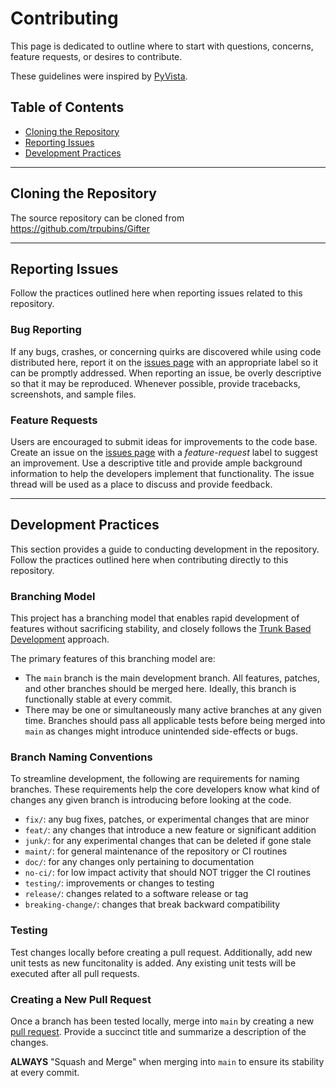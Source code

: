 # Contributing

This page is dedicated to outline where to start with
questions, concerns, feature requests, or desires to contribute.

These guidelines were inspired by
[PyVista](https://github.com/pyvista/pyvista/blob/main/CONTRIBUTING.rst).

## Table of Contents

- [Cloning the Repository](#cloning-the-repository)
- [Reporting Issues](#reporting-issues)
- [Development Practices](#development-practices)

--------------

## Cloning the Repository

The source repository can be cloned from
<https://github.com/trpubins/Gifter>

--------------

## Reporting Issues

Follow the practices outlined here when reporting issues
related to this repository.

### Bug Reporting

If any bugs, crashes, or concerning quirks are discovered while
using code distributed here, report it on the [issues
page](https://github.com/trpubins/Gifter/issues) with an appropriate
label so it can be promptly addressed. When reporting an issue, be
overly descriptive so that it may be reproduced. Whenever possible,
provide tracebacks, screenshots, and sample files.

### Feature Requests

Users are encouraged to submit ideas for improvements to the code
base. Create an issue on the [issues
page](https://github.com/trpubins/Gifter/issues) with a
*feature-request* label to suggest an improvement. Use a descriptive
title and provide ample background information to help the developers
implement that functionality. The issue thread will be used as a place
to discuss and provide feedback.

--------------

## Development Practices

This section provides a guide to conducting development in the
repository. Follow the practices outlined here when contributing
directly to this repository.

### Branching Model

This project has a branching model that enables rapid development of
features without sacrificing stability, and closely follows the [Trunk
Based Development](https://trunkbaseddevelopment.com/) approach.

The primary features of this branching model are:

- The `main` branch is the main development branch. All features,
  patches, and other branches should be merged here. Ideally, this
  branch is functionally stable at every commit.
- There may be one or simultaneously many active branches at any given
  time. Branches should pass all applicable tests before being merged
  into `main` as changes might introduce unintended side-effects or bugs.

### Branch Naming Conventions

To streamline development, the following are requirements for naming
branches. These requirements help the core developers know what kind of
changes any given branch is introducing before looking at the code.

- `fix/`: any bug fixes, patches, or experimental changes that are
   minor
- `feat/`: any changes that introduce a new feature or significant
   addition
- `junk/`: for any experimental changes that can be deleted if gone
   stale
- `maint/`: for general maintenance of the repository or CI routines
- `doc/`: for any changes only pertaining to documentation
- `no-ci/`: for low impact activity that should NOT trigger the CI
   routines
- `testing/`: improvements or changes to testing
- `release/`: changes related to a software release or tag
- `breaking-change/`: changes that break backward compatibility

### Testing

Test changes locally before creating a pull request. Additionally,
add new unit tests as new funcitonality is added. Any existing
unit tests will be executed after all pull requests.

### Creating a New Pull Request

Once a branch has been tested locally, merge into `main` by creating
a new [pull request](https://github.com/trpubins/Gifter/pulls). Provide
a succinct title and summarize a description of the changes.

**ALWAYS** "Squash and Merge" when merging into `main` to ensure its
stability at every commit.
